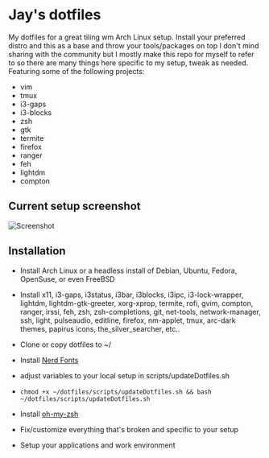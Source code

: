 # Jay's dotfiles
  

My dotfiles for a great tiling wm Arch Linux setup. Install your preferred distro and this as a base and throw your tools/packages on top
I don't mind sharing with the community but I mostly make this repo for myself to refer to so there are many things here specific to my setup, tweak as needed.
Featuring some of the following projects:  
* vim
* tmux
* i3-gaps
* i3-blocks
* zsh
* gtk
* termite
* firefox
* ranger
* feh
* lightdm
* compton


## Current setup screenshot
![Screenshot](https://i.imgur.com/IlE9JBv.png)

## Installation
  * Install Arch Linux or a headless install of Debian, Ubuntu, Fedora, OpenSuse, or even FreeBSD

  * Install x11, i3-gaps, i3status, i3bar, i3blocks, i3ipc, i3-lock-wrapper, lightdm, lightdm-gtk-greeter, xorg-xprop, termite, rofi, gvim, compton, ranger, irssi, feh, zsh, zsh-completions, git, net-tools, network-manager, ssh, light, pulseaudio, editline, firefox, nm-applet, tmux, arc-dark themes, papirus icons, the_silver_searcher, etc..

  * Clone or copy dotfiles to ~/

  * Install [Nerd Fonts](https://github.com/ryanoasis/nerd-fonts)

  * adjust variables to your local setup in scripts/updateDotfiles.sh

  * `chmod +x ~/dotfiles/scripts/updateDotfiles.sh && bash ~/dotfiles/scripts/updateDotfiles.sh`

  * Install [oh-my-zsh](https://github.com/robbyrussell/oh-my-zsh)

  * Fix/customize everything that's broken and specific to your setup

  * Setup your applications and work environment

